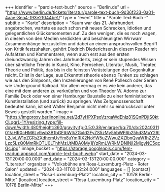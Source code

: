 +++
identifier = "parole-text-buch"
source = "Berlin.de"
url = "https://www.berlin.de/tickets/literatur/parole-text-buch-9d36f233-0a01-4aae-8ea4-f93e2f044be1/"
type = "event"
title = "Parole Text:Buch -"
subtitle = "Karte"
description = "Kaum war das 21. Jahrhundert angebrochen, wartete es auch schon mit neuen Schrecken, Idiotien und gelegentlichen Glücksmomenten auf. Zu den wenigen, die es noch wagen, in diesem von den Medien verdickten und beschleunigten Wirrwarr Zusammenhänge herzustellen und dabei an einem anspruchsvollen Begriff von Kritik festzuhalten, gehört Diedrich Diederichsen.In diesem Reader mit Aufsätzen und Kommentaren, wenn auch erst aus den ersten dreiundzwanzig Jahren des Jahrhunderts, zeigt er sein stupendes Wissen über sämtliche Trends in Kunst, Kino, Fernsehen, Literatur, Musik, Theater, Theorie und Politik, das bis in die feinsten Verästelungen der Gegenkultur reicht. Er ist in der Lage, aus Erkenntnistheorie ebenso Funken zu schlagen wie aus den Simpsons, den Inszenierungen von René Pollesch oder Serien wie Underground Railroad. Vor allem vermag er es wie kein anderer, das eine mit dem anderen zu verknüpfen und von Theodor W. Adorno zur Familie Duck oder von einer Hamburger Baustelle zu einer feministischen Kunstinstallation (und zurück) zu springen. Was Zeitgenossenschaft bedeuten kann, ist seit Walter Benjamin nicht mehr so eindrucksvoll unter Beweis gestellt worden."
image = "https://imgproxy.berlinonline.net/2d7yHPXPsoVzrqaWdEhIz81SQnPDjiS0ktCLqqrL-1Y/resizing_type:fill-down/width:480/height:360/gravity:fp:0.5:0.38/enlarge:1/q:70/cb:2024031101/aHR0cHM6Ly9wb3B1bGEtbWlkZGxld2FyZS5zMy5hbWF6b25hd3MuY29tL2JvLW1pZGRsZXdhcmUvYm8uYmRlX2NoYW5uZWwuZXZlbnQvaW1hZ2VzLzc5LzQ0MmRkOTU0LThhMzUtMDA0My1jYzRmLWRkMDNlNjI2MjgyNC5qcGc.jpg"
image_bucket = "https://storage.googleapis.com/fem-readup.appspot.com/parole-text-buch.webp"
start_date = "2024-03-13T20:00:00.000"
end_date = "2024-03-13T20:00:00.000"
category = "Literatur"
organizer = "Volksbühne am Rosa-Luxemburg-Platz - Roter Salon"
updated = "2024-03-11T00:32:24.000"
languages = []
[contact]
location_street = "Rosa-Luxemburg-Platz"
location_city = " 10178 Berlin-Mitte"
[location]
location_street = "Rosa-Luxemburg-Platz"
location_city = " 10178 Berlin-Mitte"
+++